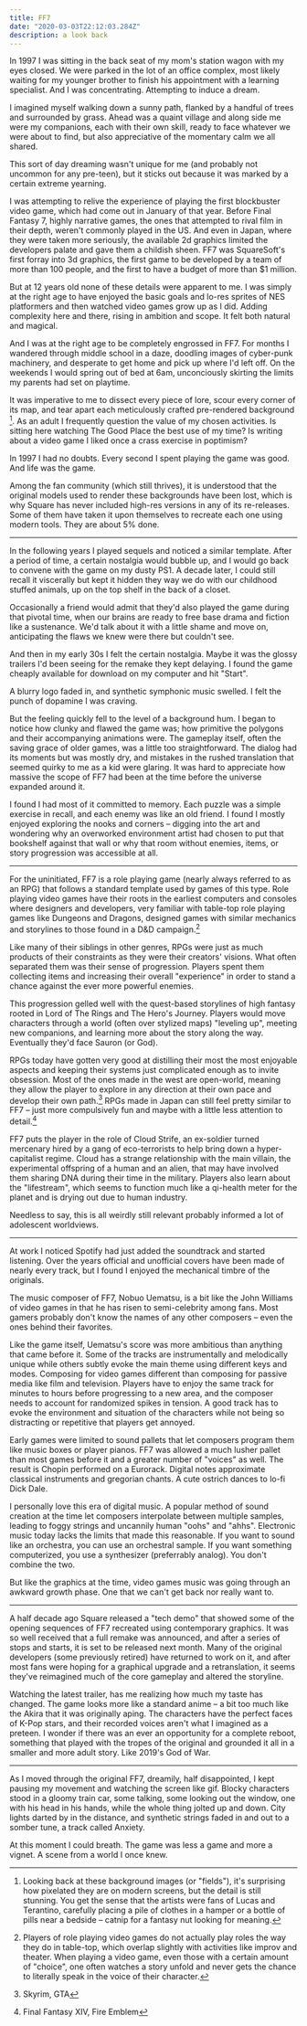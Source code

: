 ```yaml
---
title: FF7
date: "2020-03-03T22:12:03.284Z"
description: a look back
---
```


In 1997 I was sitting in the back seat of my mom's station wagon with my eyes closed. We were parked in the lot of an office complex, most likely waiting for my younger brother to finish his appointment with a learning specialist. And I was concentrating. Attempting to induce a dream.

I imagined myself walking down a sunny path, flanked by a handful of trees and surrounded by grass. Ahead was a quaint village and along side me were my companions, each with their own skill, ready to face whatever we were about to find, but also appreciative of the momentary calm we all shared.

This sort of day dreaming wasn't unique for me (and probably not uncommon for any pre-teen), but it sticks out because it was marked by a certain extreme yearning.

I was attempting to relive the experience of playing the first blockbuster video game, which had come out in January of that year. Before Final Fantasy 7, highly narrative games, the ones that attempted to rival film in their depth, weren't commonly played in the US. And even in Japan, where they were taken more seriously, the available 2d graphics limited the developers palate and gave them a childish sheen. FF7 was SquareSoft's first forray into 3d graphics, the first game to be developed by a team of more than 100 people, and the first to have a budget of more than $1 million.

But at 12 years old none of these details were apparent to me. I was simply at the right age to have enjoyed the basic goals and lo-res sprites of NES platformers and then watched video games grow up as I did. Adding complexity here and there, rising in ambition and scope. It felt both natural and magical.

And I was at the right age to be completely engrossed in FF7. For months I wandered through middle school in a daze, doodling images of cyber-punk machinery, and desperate to get home and pick up where I'd left off. On the weekends I would spring out of bed at 6am, unconciously skirting the limits my parents had set on playtime.

It was imperative to me to dissect every piece of lore, scour every corner of its map, and tear apart each meticulously crafted pre-rendered background [^1]. As an adult I frequently question the value of my chosen activities. Is sitting here watching The Good Place the best use of my time? Is writing about a video game I liked once a crass exercise in poptimism?

In 1997 I had no doubts. Every second I spent playing the game was good. And life was the game.

[^1]: Looking back at these background images (or "fields"), it's surprising how pixelated they are on modern screens, but the detail is still stunning. You get the sense that the artists were fans of Lucas and Terantino, carefully placing a pile of clothes in a hamper or a bottle of pills near a bedside – catnip for a fantasy nut looking for meaning.

  Among the fan community (which still thrives), it is understood that the original models used to render these backgrounds have been lost, which is why Square has never included high-res versions in any of its re-releases. Some of them have taken it upon themselves to recreate each one using modern tools. They are about 5% done.

---

In the following years I played sequels and noticed a similar template. After a period of time, a certain nostalgia would bubble up, and I would go back to convene with the game on my dusty PS1. A decade later, I could still recall it viscerally but kept it hidden they way we do with our childhood stuffed animals, up on the top shelf in the back of a closet.

Occasionally a friend would admit that they'd also played the game during that pivotal time, when our brains are ready to free base drama and fiction like a sustenance. We'd talk about it with a little shame and move on, anticipating the flaws we knew were there but couldn't see.

And then in my early 30s I felt the certain nostalgia. Maybe it was the glossy trailers I'd been seeing for the remake they kept delaying. I found the game cheaply available for download on my computer and hit "Start".

A blurry logo faded in, and synthetic symphonic music swelled. I felt the punch of dopamine I was craving.

But the feeling quickly fell to the level of a background hum. I began to notice how clunky and flawed the game was; how primitive the polygons and their accompanying animations were. The gameplay itself, often the saving grace of older games, was a little too straightforward. The dialog had its moments but was mostly dry, and mistakes in the rushed translation that seemed quirky to me as a kid were glaring. It was hard to appreciate how massive the scope of FF7 had been at the time before the universe expanded around it.

I found I had most of it committed to memory. Each puzzle was a simple exercise in recall, and each enemy was like an old friend. I found I mostly enjoyed exploring the nooks and corners – digging into the art and wondering why an overworked environment artist had chosen to put that bookshelf against that wall or why that room without enemies, items, or story progression was accessible at all.

---

For the uninitiated, FF7 is a role playing game (nearly always referred to as an RPG) that follows a standard template used by games of this type. Role playing video games have their roots in the earliest computers and consoles where designers and developers, very familiar with table-top role playing games like Dungeons and Dragons, designed games with similar mechanics and storylines to those found in a D&D campaign.[^2]

[^2]: Players of role playing video games do not actually play roles the way they do in table-top, which overlap slightly with activities like improv and theater. When playing a video game, even those with a certain amount of "choice", one often watches a story unfold and never gets the chance to literally speak in the voice of their character.

Like many of their siblings in other genres, RPGs were just as much products of their constraints as they were their creators' visions. What often separated them was their sense of progression. Players spent them collecting items and increasing their overall "experience" in order to stand a chance against the ever more powerful enemies.

This progression gelled well with the quest-based storylines of high fantasy rooted in Lord of The Rings and The Hero's Journey. Players would move characters through a world (often over stylized maps) "leveling up", meeting new companions, and learning more about the story along the way. Eventually they'd face Sauron (or God).

RPGs today have gotten very good at distilling their most the most enjoyable aspects and keeping their systems just complicated enough as to invite obsession. Most of the ones made in the west are open-world, meaning they allow the player to explore in any direction at their own pace and develop their own path.[^3] RPGs made in Japan can still feel pretty similar to FF7 – just more compulsively fun and maybe with a little less attention to detail.[^4]

FF7 puts the player in the role of Cloud Strife, an ex-soldier turned mercenary hired by a gang of eco-terrorists to help bring down a hyper-capitalist regime. Cloud has a strange relationship with the main villain, the experimental offspring of a human and an alien, that may have involved them sharing DNA during their time in the military. Players also learn about the "lifestream", which seems to function much like a qi-health meter for the planet and is drying out due to human industry.

Needless to say, this is all weirdly still relevant probably informed a lot of adolescent worldviews.

[^3]: Skyrim, GTA

[^4]: Final Fantasy XIV, Fire Emblem

---

At work I noticed Spotify had just added the soundtrack and started listening. Over the years official and unofficial covers have been made of nearly every track, but I found I enjoyed the mechanical timbre of the originals.

The music composer of FF7, Nobuo Uematsu, is a bit like the John Williams of video games in that he has risen to semi-celebrity among fans. Most gamers probably don't know the names of any other composers – even the ones behind their favorites.

Like the game itself, Uematsu's score was more ambitious than anything that came before it. Some of the tracks are instrumentally and melodically unique while others subtly evoke the main theme using different keys and modes. Composing for video games different than composing for passive media like film and television. Players have to enjoy the same track for minutes to hours before progressing to a new area, and the composer needs to account for randomized spikes in tension. A good track has to evoke the environment and situation of the characters while not being so distracting or repetitive that players get annoyed.

Early games were limited to sound pallets that let composers program them like music boxes or player pianos. FF7 was allowed a much lusher pallet than most games before it and a greater number of "voices" as well. The result is Chopin performed on a Eurorack. Digital notes approximate classical instruments and gregorian chants. A cute ostrich dances to lo-fi Dick Dale.

I personally love this era of digital music. A popular method of sound creation at the time let composers interpolate between multiple samples, leading to foggy strings and uncannily human "oohs" and "ahhs". Electronic music today lacks the limits that made this reasonable. If you want to sound like an orchestra, you can use an orchestral sample. If you want something computerized, you use a synthesizer (preferrably analog). You don't combine the two.

But like the graphics at the time, video games music was going through an awkward growth phase. One that we can't get back nor really want to.

---

A half decade ago Square released a "tech demo" that showed some of the opening sequences of FF7 recreated using contemporary graphics. It was so well received that a full remake was announced, and after a series of stops and starts, it is set to be released next month. Many of the original developers (some previously retired) have returned to work on it, and after most fans were hoping for a graphical upgrade and a retranslation, it seems they've reimagined much of the core gameplay and altered the storyline.

Watching the latest trailer, has me realizing how much my taste has changed. The game looks more like a standard anime – a bit too much like the Akira that it was originally aping. The characters have the perfect faces of K-Pop stars, and their recorded voices aren't what I imagined as a preteen. I wonder if there was an ever an opportunity for a complete reboot, something that played with the tropes of the original and grounded it all in a smaller and more adult story. Like 2019's God of War.

---

As I moved through the original FF7, dreamily, half disappointed, I kept pausing my movement and watching the screen like gif. Blocky characters stood in a gloomy train car, some talking, some looking out the window, one with his head in his hands, while the whole thing jolted up and down. City lights darted by in the distance, and synthetic strings faded in and out to a somber tune, a track called Anxiety.

At this moment I could breath. The game was less a game and more a vignet. A scene from a world I once knew.
